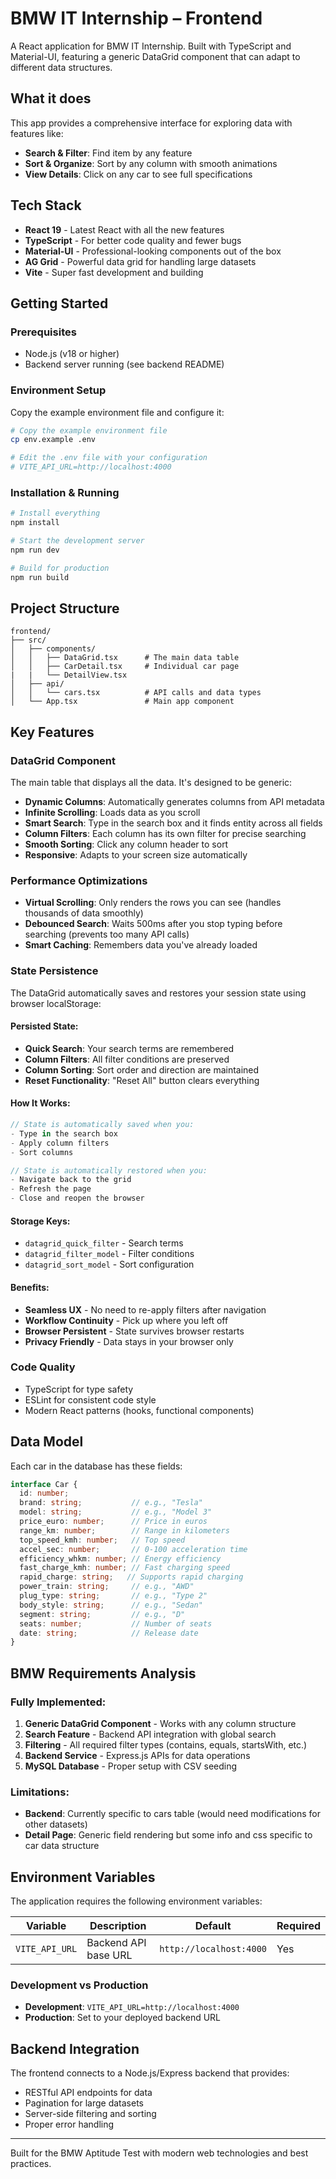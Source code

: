 # BMW IT Internship – Frontend

A React application for BMW IT Internship. Built with TypeScript and Material-UI, featuring a generic DataGrid component that can adapt to different data structures.

## What it does

This app provides a comprehensive interface for exploring data with features like:
- **Search & Filter**: Find item by any feature
- **Sort & Organize**: Sort by any column with smooth animations
- **View Details**: Click on any car to see full specifications

## Tech Stack

- **React 19** - Latest React with all the new features
- **TypeScript** - For better code quality and fewer bugs
- **Material-UI** - Professional-looking components out of the box
- **AG Grid** - Powerful data grid for handling large datasets
- **Vite** - Super fast development and building

## Getting Started

### Prerequisites
- Node.js (v18 or higher)
- Backend server running (see backend README)

### Environment Setup
Copy the example environment file and configure it:
```bash
# Copy the example environment file
cp env.example .env

# Edit the .env file with your configuration
# VITE_API_URL=http://localhost:4000
```

### Installation & Running
```bash
# Install everything
npm install

# Start the development server
npm run dev

# Build for production
npm run build
```

## Project Structure

```
frontend/
├── src/
│   ├── components/
│   │   ├── DataGrid.tsx      # The main data table
│   │   ├── CarDetail.tsx     # Individual car page
|   |   └── DetailView.tsx    
│   ├── api/
│   │   └── cars.tsx          # API calls and data types
│   └── App.tsx               # Main app component
```

## Key Features

### DataGrid Component
The main table that displays all the data. It's designed to be generic:
- **Dynamic Columns**: Automatically generates columns from API metadata
- **Infinite Scrolling**: Loads data as you scroll
- **Smart Search**: Type in the search box and it finds entity across all fields
- **Column Filters**: Each column has its own filter for precise searching
- **Smooth Sorting**: Click any column header to sort
- **Responsive**: Adapts to your screen size automatically

### Performance Optimizations
- **Virtual Scrolling**: Only renders the rows you can see (handles thousands of data smoothly)
- **Debounced Search**: Waits 500ms after you stop typing before searching (prevents too many API calls)
- **Smart Caching**: Remembers data you've already loaded

### State Persistence
The DataGrid automatically saves and restores your session state using browser localStorage:

#### **Persisted State:**
- **Quick Search**: Your search terms are remembered
- **Column Filters**: All filter conditions are preserved
- **Column Sorting**: Sort order and direction are maintained
- **Reset Functionality**: "Reset All" button clears everything

#### **How It Works:**
```typescript
// State is automatically saved when you:
- Type in the search box
- Apply column filters
- Sort columns

// State is automatically restored when you:
- Navigate back to the grid
- Refresh the page
- Close and reopen the browser
```

#### **Storage Keys:**
- `datagrid_quick_filter` - Search terms
- `datagrid_filter_model` - Filter conditions
- `datagrid_sort_model` - Sort configuration

#### **Benefits:**
- **Seamless UX** - No need to re-apply filters after navigation
- **Workflow Continuity** - Pick up where you left off
- **Browser Persistent** - State survives browser restarts
- **Privacy Friendly** - Data stays in your browser only

### Code Quality
- TypeScript for type safety
- ESLint for consistent code style
- Modern React patterns (hooks, functional components)

## Data Model

Each car in the database has these fields:
```typescript
interface Car {
  id: number;
  brand: string;           // e.g., "Tesla"
  model: string;           // e.g., "Model 3"
  price_euro: number;      // Price in euros
  range_km: number;        // Range in kilometers
  top_speed_kmh: number;   // Top speed
  accel_sec: number;       // 0-100 acceleration time
  efficiency_whkm: number; // Energy efficiency
  fast_charge_kmh: number; // Fast charging speed
  rapid_charge: string;   // Supports rapid charging
  power_train: string;     // e.g., "AWD"
  plug_type: string;       // e.g., "Type 2"
  body_style: string;      // e.g., "Sedan"
  segment: string;         // e.g., "D"
  seats: number;           // Number of seats
  date: string;            // Release date
}
```

## BMW Requirements Analysis

### Fully Implemented:
1. **Generic DataGrid Component** - Works with any column structure
2. **Search Feature** - Backend API integration with global search
3. **Filtering** - All required filter types (contains, equals, startsWith, etc.)
4. **Backend Service** - Express.js APIs for data operations
5. **MySQL Database** - Proper setup with CSV seeding

### Limitations:
- **Backend**: Currently specific to cars table (would need modifications for other datasets)
- **Detail Page**: Generic field rendering but some info and css specific to car data structure

## Environment Variables

The application requires the following environment variables:

|    Variable    |      Description      |         Default         | Required |
|----------------|-----------------------|-------------------------|----------|
| `VITE_API_URL` | Backend API base URL  | `http://localhost:4000` |    Yes   |

### Development vs Production
- **Development**: `VITE_API_URL=http://localhost:4000`
- **Production**: Set to your deployed backend URL

## Backend Integration

The frontend connects to a Node.js/Express backend that provides:
- RESTful API endpoints for data
- Pagination for large datasets
- Server-side filtering and sorting
- Proper error handling

---

Built for the BMW Aptitude Test with modern web technologies and best practices.
